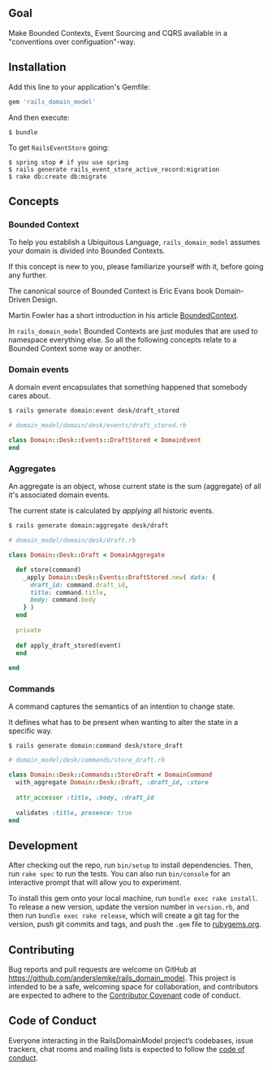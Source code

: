 ## Goal

Make Bounded Contexts, Event Sourcing and CQRS available in a "conventions over configuation"-way.

## Installation

Add this line to your application's Gemfile:

```ruby
gem 'rails_domain_model'
```

And then execute:

    $ bundle

To get `RailsEventStore` going:

```
$ spring stop # if you use spring
$ rails generate rails_event_store_active_record:migration
$ rake db:create db:migrate
```

## Concepts

### Bounded Context

To help you establish a Ubiquitous Language, `rails_domain_model` assumes your domain is divided into Bounded Contexts.

If this concept is new to you, please familiarize yourself with it, before going any further.

The canonical source of Bounded Context is Eric Evans book Domain-Driven Design.

Martin Fowler has a short introduction in his article [BoundedContext](https://martinfowler.com/bliki/BoundedContext.html).

In `rails_domain_model` Bounded Contexts are just modules that are used to namespace everything else. So all the following concepts relate to a Bounded Context some way or another.

### Domain events

A domain event encapsulates that something happened that somebody cares about.

```bash
$ rails generate domain:event desk/draft_stored
```

```ruby
# domain_model/domain/desk/events/draft_stored.rb

class Domain::Desk::Events::DraftStored < DomainEvent
end
```

### Aggregates

An aggregate is an object, whose current state is the sum (aggregate) of all it's associated domain events. 

The current state is calculated by _applying_ all historic events.

```bash
$ rails generate domain:aggregate desk/draft
```

```ruby
# domain_model/domain/desk/draft.rb

class Domain::Desk::Draft < DomainAggregate

  def store(command)
    _apply Domain::Desk::Events::DraftStored.new( data: {
      draft_id: command.draft_id,
      title: command.title,
      body: command.body
    } )
  end
  
  private
  
  def apply_draft_stored(event)
  end
  
end
```

### Commands

A command captures the semantics of an intention to change state.

It defines what has to be present when wanting to alter the state in a specific way.

```
$ rails generate domain:command desk/store_draft
```

```ruby
# domain_model/desk/commands/store_draft.rb

class Domain::Desk::Commands::StoreDraft < DomainCommand
  with_aggregate Domain::Desk::Draft, :draft_id, :store
  
  attr_accessor :title, :body, :draft_id
  
  validates :title, presence: true
end
```


## Development

After checking out the repo, run `bin/setup` to install dependencies. Then, run `rake spec` to run the tests. You can also run `bin/console` for an interactive prompt that will allow you to experiment.

To install this gem onto your local machine, run `bundle exec rake install`. To release a new version, update the version number in `version.rb`, and then run `bundle exec rake release`, which will create a git tag for the version, push git commits and tags, and push the `.gem` file to [rubygems.org](https://rubygems.org).

## Contributing

Bug reports and pull requests are welcome on GitHub at https://github.com/anderslemke/rails_domain_model. This project is intended to be a safe, welcoming space for collaboration, and contributors are expected to adhere to the [Contributor Covenant](http://contributor-covenant.org) code of conduct.

## Code of Conduct

Everyone interacting in the RailsDomainModel project’s codebases, issue trackers, chat rooms and mailing lists is expected to follow the [code of conduct](https://github.com/anderslemke/rails_domain_model/blob/master/CODE_OF_CONDUCT.md).
